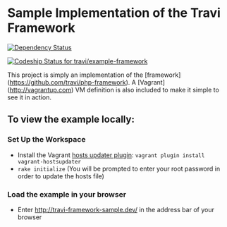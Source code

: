 Sample Implementation of the Travi Framework
============================================
[![Dependency Status](http://img.shields.io/gemnasium/travi/example-framework.svg?style=flat)](https://gemnasium.com/travi/example-framework)

[ ![Codeship Status for travi/example-framework](https://www.codeship.io/projects/d9838660-0077-0132-2e17-46a87efc1097/status?branch=master)](https://www.codeship.io/projects/29977)

This project is simply an implementation of the [framework] (https://github.com/travi/php-framework). A
[Vagrant] (http://vagrantup.com) VM definition is also included to make it simple to see it in action.

## To view the example locally:

### Set Up the Workspace
* Install the Vagrant [hosts updater plugin](https://github.com/cogitatio/vagrant-hostsupdater): `vagrant plugin install vagrant-hostsupdater`
* `rake initialize` (You will be prompted to enter your root password in order to update the hosts file)

### Load the example in your browser
* Enter http://travi-framework-sample.dev/ in the address bar of your browser

